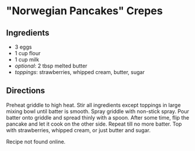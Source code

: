 "Norwegian Pancakes" Crepes
===========================

Ingredients
-----------
* 3 eggs
* 1 cup flour
* 1 cup milk
* _optional_: 2 tbsp melted butter
* _toppings_: strawberries, whipped cream, butter, sugar

Directions
----------
Preheat griddle to high heat. Stir all ingredients except toppings in large mixing bowl until batter is smooth. Spray griddle with non-stick spray. Pour batter onto griddle and spread thinly with a spoon. After some time, flip the pancake and let it cook on the other side. Repeat till no more batter. Top with strawberries, whipped cream, or just butter and sugar.


Recipe not found online.